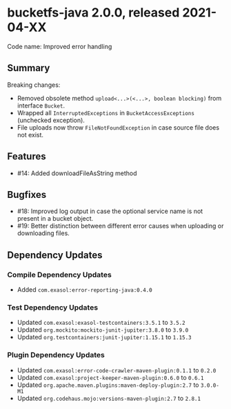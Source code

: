 # bucketfs-java 2.0.0, released 2021-04-XX

Code name: Improved error handling

## Summary

Breaking changes:

* Removed obsolete method `upload<...>(<...>, boolean blocking)` from interface `Bucket`.
* Wrapped all `InterruptedExceptions` in `BucketAccessExceptions` (unchecked exception).
* File uploads now throw `FileNotFoundException` in case source file does not exist.

## Features

* #14: Added downloadFileAsString method

## Bugfixes

* #18: Improved log output in case the optional service name is not present in a bucket object.
* #19: Better distinction between different error causes when uploading or downloading files.

## Dependency Updates

### Compile Dependency Updates

* Added `com.exasol:error-reporting-java:0.4.0`

### Test Dependency Updates

* Updated `com.exasol:exasol-testcontainers:3.5.1` to `3.5.2`
* Updated `org.mockito:mockito-junit-jupiter:3.8.0` to `3.9.0`
* Updated `org.testcontainers:junit-jupiter:1.15.1` to `1.15.3`

### Plugin Dependency Updates

* Updated `com.exasol:error-code-crawler-maven-plugin:0.1.1` to `0.2.0`
* Updated `com.exasol:project-keeper-maven-plugin:0.6.0` to `0.6.1`
* Updated `org.apache.maven.plugins:maven-deploy-plugin:2.7` to `3.0.0-M1`
* Updated `org.codehaus.mojo:versions-maven-plugin:2.7` to `2.8.1`
